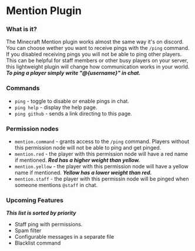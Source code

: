 # Mention Plugin
### What is it?
The Minecraft Mention plugin works almost the same way it's on discord. You can choose wether you want to receive pings with the `/ping` command. If you disabled receiving pings you will not be able to ping other players.
This can be helpful for staff members or other busy players on your server, this lightweight plugin will change how communication works in your world. ***To ping a player simply write "@{username}" in chat.***

### Commands
- `ping` - toggle to disable or enable pings in chat.
- `ping help` - display the help page.
- `ping github` - sends a link directing to this page.

### Permission nodes
- `mention.command` - grants access to the `/ping` command. Players without this permission node will not be able to ping and get pinged.
- `mention.red` - the player with this permission node will have a red name if mentioned. ***Red has a higher weight than yellow.***
- `mention.yellow` - the player with this permission node will have a yellow name if mentioned. ***Yellow has a lower weight than red.***
- `mention.staff` - the player with this permissin node will be pinged when someone mentions `@staff` in chat.
 
### Upcoming Features
***This list is sorted by priority***
- Staff ping with permissions.
- Spam filter
- Configurable messages in a separate file
- Blacklist command

